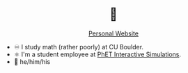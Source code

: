 <div align="center">

# 🖖

[Personal Website](https://liammulhall.com)

</div>

* ♾ I study math (rather poorly) at CU Boulder.
* ⚛ I'm a student employee at [PhET Interactive Simulations](https://phet.colorado.edu).
* 🙂 he/him/his
